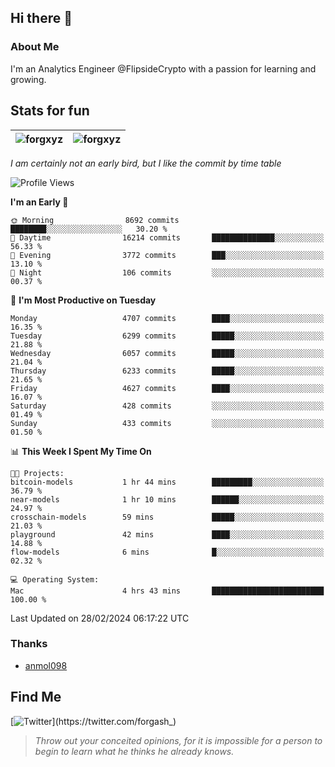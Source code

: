 ## Hi there 👋

### About Me

I'm an Analytics Engineer @FlipsideCrypto with a passion for learning and growing.
  
## Stats for fun

| <img align="center" src="https://github-readme-streak-stats.herokuapp.com/?user=forgxyz&theme=tokyonight" alt="forgxyz" /> | <img align="center" src="https://github-readme-stats.vercel.app/api?username=forgxyz&theme=tokyonight&show_icons=true" alt="forgxyz" /> |
| ------------- |------------- |

*I am certainly not an early bird, but I like the commit by time table*  

<!--START_SECTION:waka-->
![Profile Views](http://img.shields.io/badge/Profile%20Views-0-blue)

**I'm an Early 🐤** 

```text
🌞 Morning                8692 commits        ████████░░░░░░░░░░░░░░░░░   30.20 % 
🌆 Daytime                16214 commits       ██████████████░░░░░░░░░░░   56.33 % 
🌃 Evening                3772 commits        ███░░░░░░░░░░░░░░░░░░░░░░   13.10 % 
🌙 Night                  106 commits         ░░░░░░░░░░░░░░░░░░░░░░░░░   00.37 % 
```
📅 **I'm Most Productive on Tuesday** 

```text
Monday                   4707 commits        ████░░░░░░░░░░░░░░░░░░░░░   16.35 % 
Tuesday                  6299 commits        █████░░░░░░░░░░░░░░░░░░░░   21.88 % 
Wednesday                6057 commits        █████░░░░░░░░░░░░░░░░░░░░   21.04 % 
Thursday                 6233 commits        █████░░░░░░░░░░░░░░░░░░░░   21.65 % 
Friday                   4627 commits        ████░░░░░░░░░░░░░░░░░░░░░   16.07 % 
Saturday                 428 commits         ░░░░░░░░░░░░░░░░░░░░░░░░░   01.49 % 
Sunday                   433 commits         ░░░░░░░░░░░░░░░░░░░░░░░░░   01.50 % 
```


📊 **This Week I Spent My Time On** 

```text
🐱‍💻 Projects: 
bitcoin-models           1 hr 44 mins        █████████░░░░░░░░░░░░░░░░   36.79 % 
near-models              1 hr 10 mins        ██████░░░░░░░░░░░░░░░░░░░   24.97 % 
crosschain-models        59 mins             █████░░░░░░░░░░░░░░░░░░░░   21.03 % 
playground               42 mins             ████░░░░░░░░░░░░░░░░░░░░░   14.88 % 
flow-models              6 mins              █░░░░░░░░░░░░░░░░░░░░░░░░   02.32 % 

💻 Operating System: 
Mac                      4 hrs 43 mins       █████████████████████████   100.00 % 
```


 Last Updated on 28/02/2024 06:17:22 UTC
<!--END_SECTION:waka-->

### Thanks
 - [anmol098](https://github.com/anmol098/waka-readme-stats/)
  
## Find Me
[![Twitter](https://img.shields.io/twitter/url/https/twitter.com/forgash_.svg?style=social&label=Follow%20%40forgash_)](https://twitter.com/forgash_)


> *Throw out your conceited opinions, for it is impossible for a person to begin to learn what he thinks he already knows.* 
